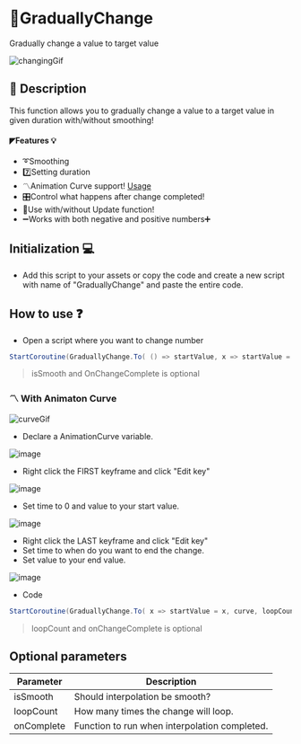 # 📐GraduallyChange
Gradually change a value to target value

![changingGif](https://user-images.githubusercontent.com/82342866/210463836-bfa1747e-2a72-41f7-b66d-119ebbcdf558.gif)

## 📜 Description
This function allows you to gradually change a value to a target value in given duration with/without smoothing!

#### ◤Features 💡
+ ➰Smoothing
+ 7️⃣Setting duration
+ 〽️Animation Curve support! [Usage](https://github.com/fisekoo/GraduallyChange/edit/main/README.md#%EF%B8%8F-with-animaton-curve)
+ 🎛️Control what happens after change completed!
+ 🙂Use with/without Update function!
+ ➖Works with both negative and positive numbers➕

## Initialization 💻
+ Add this script to your assets or copy the code and create a new script with name of "GraduallyChange" and paste the entire code.

## How to use ❓

+ Open a script where you want to change number
```csharp
StartCoroutine(GraduallyChange.To( () => startValue, x => startValue = x, targetValue, duration, isSmooth, OnChangeComplete ));
```
> isSmooth and OnChangeComplete is optional

### 〽️ With Animaton Curve
![curveGif](https://user-images.githubusercontent.com/82342866/211152375-80bd6a0c-531c-480d-8b08-26c5887d167e.gif)
+ Declare a AnimationCurve variable.

![image](https://user-images.githubusercontent.com/82342866/211152447-c904ffd0-58ba-49c9-81da-92af3464c87d.png)
+ Right click the FIRST keyframe and click "Edit key"

![image](https://user-images.githubusercontent.com/82342866/211152531-69d752b7-588d-402a-8448-440e40a6f376.png)
+ Set time to 0 and value to your start value.

![image](https://user-images.githubusercontent.com/82342866/211152596-388a564e-859b-4fd6-9801-426e58c37c71.png)

+ Right click the LAST keyframe and click "Edit key"
+ Set time to when do you want to end the change.
+ Set value to your end value.

![image](https://user-images.githubusercontent.com/82342866/211152696-c793aa9b-0ce2-43f8-8f2d-a2c48ad42ab0.png)
+ Code
```csharp
StartCoroutine(GraduallyChange.To( x => startValue = x, curve, loopCount, OnChangeComplete ));
```
> loopCount and onChangeComplete is optional

## Optional parameters
| Parameter | Description |
| --- | --- |
| isSmooth | Should interpolation be smooth? |
| loopCount | How many times the change will loop. |
| onComplete | Function to run when interpolation completed. |
